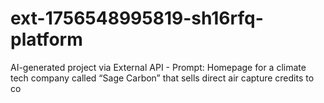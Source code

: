 # ext-1756548995819-sh16rfq-platform
AI-generated project via External API - Prompt: Homepage for a climate tech company called “Sage Carbon” that sells direct air capture credits to co
